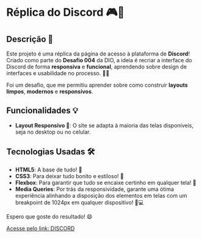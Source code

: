 # **Réplica do Discord** 🎮💬

## Descrição 🚀
Este projeto é uma réplica da página de acesso à plataforma de **Discord**!  
Criado como parte do **Desafio 004** da DIO, a ideia é recriar a interface do Discord de forma **responsiva** e **funcional**, aprendendo sobre design de interfaces e usabilidade no processo. 🎨✨

Foi um desafio, que me permitiu aprender sobre como construir **layouts limpos**, **modernos** e **responsivos**.

## Funcionalidades 💡
- **Layout Responsivo 📱**: O site se adapta à maioria das telas disponíveis, seja no desktop ou no celular.

## Tecnologias Usadas 🛠️
- **HTML5**: A base de tudo! 📄
- **CSS3**: Para deixar tudo bonito e estiloso! 🌈
- **Flexbox**: Para garantir que tudo se encaixe certinho em qualquer tela! 📐
- **Media Queries**: Por trás da responsividade, garante uma ótima experiência alinhando a disposição dos elementos em telas com um breakpoint de 1024px em qualquer dispositivo! 📱💻

Espero que goste do resultado! 😄

[Acesse pelo link: DISCORD](https://discord.com)
